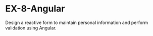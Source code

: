 # EX-8-Angular
Design a reactive form to maintain personal information and perform validation using Angular.
